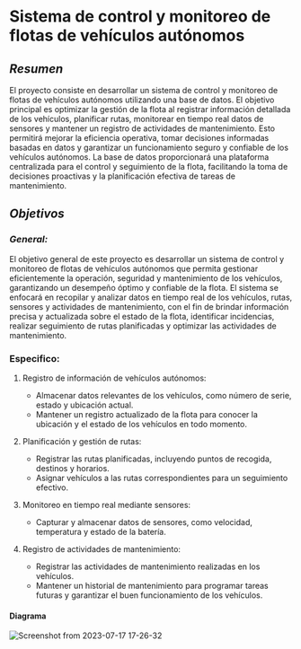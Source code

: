 # Sistema de control y monitoreo de flotas de vehículos autónomos

## *Resumen*

El proyecto consiste en desarrollar un sistema de control y monitoreo de flotas de vehículos autónomos utilizando una base de datos. El objetivo principal es optimizar la gestión de la flota al registrar información detallada de los vehículos, planificar rutas, monitorear en tiempo real datos de sensores y mantener un registro de actividades de mantenimiento. Esto permitirá mejorar la eficiencia operativa, tomar decisiones informadas basadas en datos y garantizar un funcionamiento seguro y confiable de los vehículos autónomos. La base de datos proporcionará una plataforma centralizada para el control y seguimiento de la flota, facilitando la toma de decisiones proactivas y la planificación efectiva de tareas de mantenimiento.

## *Objetivos*

### *General:*

El objetivo general de este proyecto es desarrollar un sistema de control y monitoreo de flotas de vehículos autónomos que permita gestionar eficientemente la operación, seguridad y mantenimiento de los vehículos, garantizando un desempeño óptimo y confiable de la flota. El sistema se enfocará en recopilar y analizar datos en tiempo real de los vehículos, rutas, sensores y actividades de mantenimiento, con el fin de brindar información precisa y actualizada sobre el estado de la flota, identificar incidencias, realizar seguimiento de rutas planificadas y optimizar las actividades de mantenimiento. 

### Especifico:

1. Registro de información de vehículos autónomos:
   - Almacenar datos relevantes de los vehículos, como número de serie, estado y ubicación actual.
   - Mantener un registro actualizado de la flota para conocer la ubicación y el estado de los vehículos en todo momento.

2. Planificación y gestión de rutas:
   - Registrar las rutas planificadas, incluyendo puntos de recogida, destinos y horarios.
   - Asignar vehículos a las rutas correspondientes para un seguimiento efectivo.
3. Monitoreo en tiempo real mediante sensores:
   - Capturar y almacenar datos de sensores, como velocidad, temperatura y estado de la batería.
4. Registro de actividades de mantenimiento:
   - Registrar las actividades de mantenimiento realizadas en los vehículos.
   - Mantener un historial de mantenimiento para programar tareas futuras y garantizar el buen funcionamiento de los vehículos.



#### Diagrama

![Screenshot from 2023-07-17 17-26-32](https://github.com/Edwarcorredor/Sistema-de-control-y-monitoreo-de-flotas-de-vehiculos-autonomos/assets/104398132/8bd532e1-5372-4401-817c-22c156a151d8)
